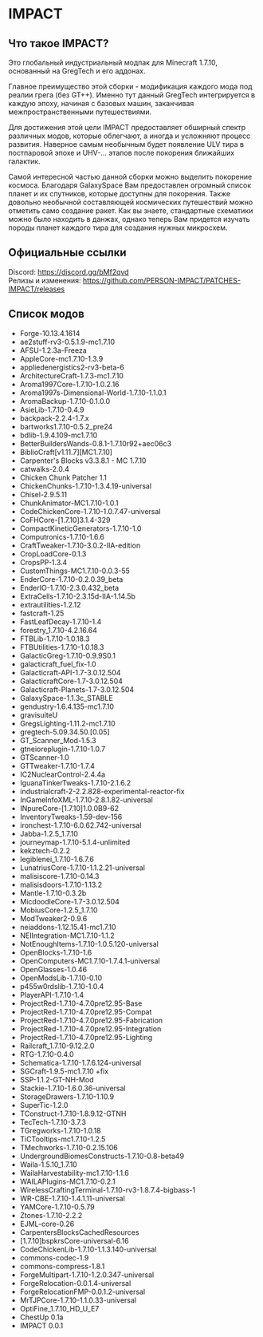 # IMPACT

## Что такое IMPACT?

Это глобальный индустриальный модпак для Minecraft 1.7.10, основанный на GregTech и его аддонах.

Главное преимущество этой сборки - модификация каждого мода под реалии грега (без GT++). Именно тут данный GregTech интегрируется в каждую эпоху, начиная с базовых машин, заканчивая межпространственными путешествиями.

Для достижения этой цели IMPACT предоставляет обширный спектр различных модов, которые облегчают, а иногда и усложняют процесс развития. Наверное самым необычным будет появление ULV тира в постпаровой эпохе и UHV-... этапов после покорения ближайших галактик.

Самой интересной частью данной сборки можно выделить покорение космоса. Благодаря GalaxySpace Вам предоставлен огромный список планет и их спутников, которые доступны для покорения. Также довольно необычной составляющей космических путешествий можно отметить само создание ракет. Как вы знаете, стандартные схематики можно было находить в данжах, однако теперь Вам придется изучать породы планет каждого тира для создания нужных микросхем.

## Официальные ссылки

Discord: https://discord.gg/bMf2qvd<BR>
Релизы и изменения: https://github.com/PERSON-IMPACT/PATCHES-IMPACT/releases<BR>

## Список модов

- Forge-10.13.4.1614<BR>
- ae2stuff-rv3-0.5.1.9-mc1.7.10<BR>
- AFSU-1.2.3a-Freeza<BR>
- AppleCore-mc1.7.10-1.3.9<BR>
- appliedenergistics2-rv3-beta-6<BR>
- ArchitectureCraft-1.7.3-mc1.7.10<BR>
- Aroma1997Core-1.7.10-1.0.2.16<BR>
- Aroma1997s-Dimensional-World-1.7.10-1.1.0.1<BR>
- AromaBackup-1.7.10-0.1.0.0<BR>
- AsieLib-1.7.10-0.4.9<BR>
- backpack-2.2.4-1.7.x<BR>
- bartworks1.7.10-0.5.2_pre24<BR>
- bdlib-1.9.4.109-mc1.7.10<BR>
- BetterBuildersWands-0.8.1-1.7.10r92+aec06c3<BR>
- BiblioCraft[v1.11.7][MC1.7.10]<BR>
- Carpenter's Blocks v3.3.8.1 - MC 1.7.10<BR>
- catwalks-2.0.4<BR>
- Chicken Chunk Patcher 1.1<BR>
- ChickenChunks-1.7.10-1.3.4.19-universal<BR>
- Chisel-2.9.5.11<BR>
- ChunkAnimator-MC1.7.10-1.0.1<BR>
- CodeChickenCore-1.7.10-1.0.7.47-universal<BR>
- CoFHCore-[1.7.10]3.1.4-329<BR>
- CompactKineticGenerators-1.7.10-1.0<BR>
- Computronics-1.7.10-1.6.6<BR>
- CraftTweaker-1.7.10-3.0.2-IIA-edition<BR>
- CropLoadCore-0.1.3<BR>
- CropsPP-1.3.4<BR>
- CustomThings-MC1.7.10-0.0.3-55<BR>
- EnderCore-1.7.10-0.2.0.39_beta<BR>
- EnderIO-1.7.10-2.3.0.432_beta<BR>
- ExtraCells-1.7.10-2.3.15d-IIA-1.14.5b<BR>
- extrautilities-1.2.12<BR>
- fastcraft-1.25<BR>
- FastLeafDecay-1.7.10-1.4<BR>
- forestry_1.7.10-4.2.16.64<BR>
- FTBLib-1.7.10-1.0.18.3<BR>
- FTBUtilities-1.7.10-1.0.18.3<BR>
- GalacticGreg-1.7.10-0.9.9S0.1<BR>
- galacticraft_fuel_fix-1.0<BR>
- Galacticraft-API-1.7-3.0.12.504<BR>
- GalacticraftCore-1.7-3.0.12.504<BR>
- Galacticraft-Planets-1.7-3.0.12.504<BR>
- GalaxySpace-1.1.3c_STABLE<BR>
- gendustry-1.6.4.135-mc1.7.10<BR>
- gravisuiteU<BR>
- GregsLighting-1.11.2-mc1.7.10<BR>
- gregtech-5.09.34.50.[0.05]<BR>
- GT_Scanner_Mod-1.5.3<BR>
- gtneioreplugin-1.7.10-1.0.7<BR>
- GTScanner-1.0<BR>
- GTTweaker-1.7.10-1.7.4<BR>
- IC2NuclearControl-2.4.4a<BR>
- IguanaTinkerTweaks-1.7.10-2.1.6.2<BR>
- industrialcraft-2-2.2.828-experimental-reactor-fix<BR>
- InGameInfoXML-1.7.10-2.8.1.82-universal<BR>
- INpureCore-[1.7.10]1.0.0B9-62<BR>
- InventoryTweaks-1.59-dev-156<BR>
- ironchest-1.7.10-6.0.62.742-universal<BR>
- Jabba-1.2.5_1.7.10<BR>
- journeymap-1.7.10-5.1.4-unlimited<BR>
- kekztech-0.2.2<BR>
- legiblenei_1.7.10-1.6.7.6<BR>
- LunatriusCore-1.7.10-1.1.2.21-universal<BR>
- malisiscore-1.7.10-0.14.3<BR>
- malisisdoors-1.7.10-1.13.2<BR>
- Mantle-1.7.10-0.3.2b<BR>
- MicdoodleCore-1.7-3.0.12.504<BR>
- MobiusCore-1.2.5_1.7.10<BR>
- ModTweaker2-0.9.6<BR>
- neiaddons-1.12.15.41-mc1.7.10<BR>
- NEIIntegration-MC1.7.10-1.1.2<BR>
- NotEnoughItems-1.7.10-1.0.5.120-universal<BR>
- OpenBlocks-1.7.10-1.6<BR>
- OpenComputers-MC1.7.10-1.7.4.1-universal<BR>
- OpenGlasses-1.0.46<BR>
- OpenModsLib-1.7.10-0.10<BR>
- p455w0rdslib-1.7.10-1.0.4<BR>
- PlayerAPI-1.7.10-1.4<BR>
- ProjectRed-1.7.10-4.7.0pre12.95-Base<BR>
- ProjectRed-1.7.10-4.7.0pre12.95-Compat<BR>
- ProjectRed-1.7.10-4.7.0pre12.95-Fabrication<BR>
- ProjectRed-1.7.10-4.7.0pre12.95-Integration<BR>
- ProjectRed-1.7.10-4.7.0pre12.95-Lighting<BR>
- Railcraft_1.7.10-9.12.2.0<BR>
- RTG-1.7.10-0.4.0<BR>
- Schematica-1.7.10-1.7.6.124-universal<BR>
- SGCraft-1.9.5-mc1.7.10 +fix<BR>
- SSP-1.1.2-GT-NH-Mod<BR>
- Stackie-1.7.10-1.6.0.36-universal<BR>
- StorageDrawers-1.7.10-1.10.9<BR>
- SuperTic-1.2.0<BR>
- TConstruct-1.7.10-1.8.9.12-GTNH<BR>
- TecTech-1.7.10-3.7.3<BR>
- TGregworks-1.7.10-1.0.18<BR>
- TiCTooltips-mc1.7.10-1.2.5<BR>
- TMechworks-1.7.10-0.2.15.106<BR>
- UndergroundBiomesConstructs-1.7.10-0.8-beta49<BR>
- Waila-1.5.10_1.7.10<BR>
- WailaHarvestability-mc1.7.10-1.1.6<BR>
- WAILAPlugins-MC1.7.10-0.2.1<BR>
- WirelessCraftingTerminal-1.7.10-rv3-1.8.7.4-bigbass-1<BR>
- WR-CBE-1.7.10-1.4.1.11-universal<BR>
- YAMCore-1.7.10-0.5.79<BR>
- Ztones-1.7.10-2.2.2<BR>
- EJML-core-0.26<BR>
- CarpentersBlocksCachedResources<BR>
- [1.7.10]bspkrsCore-universal-6.16<BR>
- CodeChickenLib-1.7.10-1.1.3.140-universal<BR>
- commons-codec-1.9<BR>
- commons-compress-1.8.1<BR>
- ForgeMultipart-1.7.10-1.2.0.347-universal<BR>
- ForgeRelocation-0.0.1.4-universal<BR>
- ForgeRelocationFMP-0.0.1.2-universal<BR>
- MrTJPCore-1.7.10-1.1.0.33-universal<BR>
- OptiFine_1.7.10_HD_U_E7<BR>
- ChestUp 0.1a
- IMPACT 0.0.1
